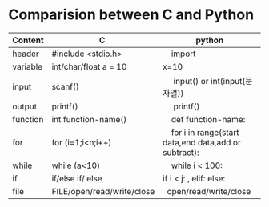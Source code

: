 
# Comparision between C and Python

Content | C | python
-------- | --------------------------- | ------------------
header   | #include <stdio.h>          |     import <function-name>
variable | int/char/float a = 10       |   x=10
input    | scanf()                     |     input() or int(input(문자열))
output   | printf()                    |     printf()
function | int function-name()         |     def function-name:
for      | for (i=1;i<n;i++)           |     for i in range(start data,end data,add or subtract):
while    |  while (a<10)               |     while i < 100:
if       | if/else if/ else            |     if i < j: , elif: else:
file     | FILE/open/read/write/close  |   open/read/write/close
